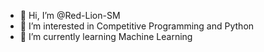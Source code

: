 - 👋 Hi, I’m @Red-Lion-SM
- 👀 I’m interested in Competitive Programming and Python
- 🌱 I’m currently learning Machine Learning

<!---
Red-Lion-SM/Red-Lion-SM is a ✨ special ✨ repository because its `README.md` (this file) appears on your GitHub profile.
You can click the Preview link to take a look at your changes.
--->
